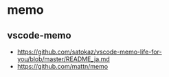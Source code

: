 # memo

## vscode-memo

- https://github.com/satokaz/vscode-memo-life-for-you/blob/master/README_ja.md
- https://github.com/mattn/memo

